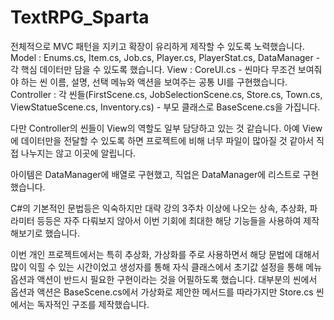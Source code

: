 # TextRPG_Sparta

전체적으로 MVC 패턴을 지키고 확장이 유리하게 제작할 수 있도록 노력했습니다.
Model : Enums.cs, Item.cs, Job.cs, Player.cs, PlayerStat.cs, DataManager - 각 핵심 데이터만 담을 수 있도록 했습니다.
View : CoreUI.cs - 씬마다 무조건 보여줘야 하는 씬 이름, 설명, 선택 메뉴와 액션을 보여주는 공통 UI를 구현했습니다.
Controller : 각 씬들(FirstScene.cs, JobSelectionScene.cs, Store.cs, Town.cs, ViewStatueScene.cs, Inventory.cs) - 부모 클래스로 BaseScene.cs을 가집니다.

다만 Controller의 씬들이 View의 역할도 일부 담당하고 있는 것 같습니다.
아예 View에 데이터만을 전달할 수 있도록 하면 프로젝트에 비해 너무 파일이 많아질 것 같아서 직접 나누지는 않고 이곳에 알립니다.

아이템은 DataManager에 배열로 구현했고, 직업은 DataManager에 리스트로 구현했습니다.

C#의 기본적인 문법등은 익숙하지만 대략 강의 3주차 이상에 나오는 상속, 추상화, 파라미터 등등은 자주 다뤄보지 않아서
이번 기회에 최대한 해당 기능들을 사용하여 제작해보기로 했습니다.

이번 개인 프로젝트에서는 특히 추상화, 가상화를 주로 사용하면서 해당 문법에 대해서 많이 익힐 수 있는 시간이었고
생성자를 통해 자식 클래스에서 초기값 설정을 통해 메뉴 옵션과 액션이 반드시 필요한 구현이라는 것을 어필하도록 했습니다.
대부분의 씬에서 옵션과 액션은 BaseScene.cs에서 가상화로 제안한 메서드를 따라가지만 Store.cs 씬에서는 독자적인 구조를 제작했습니다.

